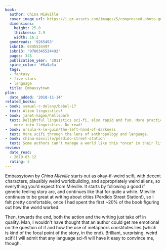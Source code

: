 ```yaml
---
book:
  author: China Miéville
  cover_image_url: https://i.gr-assets.com/images/S/compressed.photo.goodreads.com/books/1320470326l/9265453._SX98_.jpg
  dimensions:
    height: 25.0
    thickness: 2.9
    width: 16.2
  goodreads: '9265453'
  isbn10: 0345524497
  isbn13: '9780345524492'
  pages: 345
  publication_year: '2011'
  spine_color: '#6a5a5a'
  tags:
  - fantasy
  - five-stars
  - language
  title: Embassytown
plan:
  date_added: '2018-11-14'
related_books:
- book: samuel-r-delany/babel-17
  text: Alien linguistics!
- book: janet-kagan/hellspark
  text: Delightful linguistics sci-fi, also rapid and fun. More practical, but also
    more into linguistics. Do read!
- book: ursula-k-le-guin/the-left-hand-of-darkness
  text: More scifi through the lens of anthropology and language.
- book: china-mieville/perdido-street-station
  text: Some authors can't manage a world like this *once* in their life. Miéville managed many.
review:
  date_read:
  - 2019-03-12
  rating: 5
---
```


Embassytown by *China Miéville* starts out as okay-if-weird scifi, with decent characters, plausibly weird
worldbuilding, and appropriately weird aliens, so everything you'd expect from Miéville. It starts by following a good
if generic feeling story arc, and continues like that for quite a while. Miéville continues to be great at writing about
cities (Perdido Street Station!), so I felt pretty comfortable, once I had spent the first ~20% of the book figuring out
how the world worked.

Then, towards the end, both the action and the writing just take off in quality. Man, I wouldn't have thought that an
author could get me emotional on the question of if and how the use of metaphors constitutes lies (which is kind of the
focal point of the story, in the end). Brilliant, surprising, weird scifi! I will admit that any language sci-fi will
have it easy to convince me, though.

